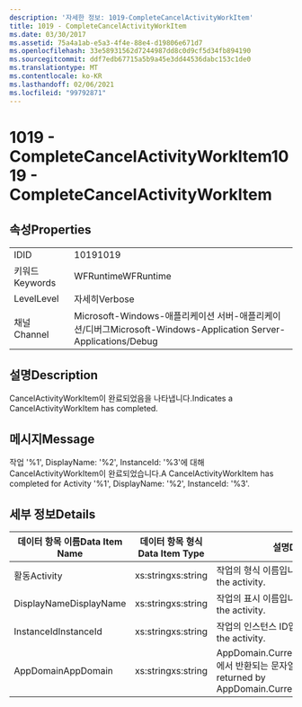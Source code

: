 ```yaml
---
description: '자세한 정보: 1019-CompleteCancelActivityWorkItem'
title: 1019 - CompleteCancelActivityWorkItem
ms.date: 03/30/2017
ms.assetid: 75a4a1ab-e5a3-4f4e-88e4-d19806e671d7
ms.openlocfilehash: 33e58931562d7244987dd8c0d9cf5d34fb894190
ms.sourcegitcommit: ddf7edb67715a5b9a45e3dd44536dabc153c1de0
ms.translationtype: MT
ms.contentlocale: ko-KR
ms.lasthandoff: 02/06/2021
ms.locfileid: "99792871"
---
```

# <a name="1019---completecancelactivityworkitem"></a><span data-ttu-id="cfa82-103">1019 - CompleteCancelActivityWorkItem</span><span class="sxs-lookup"><span data-stu-id="cfa82-103">1019 - CompleteCancelActivityWorkItem</span></span>

## <a name="properties"></a><span data-ttu-id="cfa82-104">속성</span><span class="sxs-lookup"><span data-stu-id="cfa82-104">Properties</span></span>  
  
|||  
|-|-|  
|<span data-ttu-id="cfa82-105">ID</span><span class="sxs-lookup"><span data-stu-id="cfa82-105">ID</span></span>|<span data-ttu-id="cfa82-106">1019</span><span class="sxs-lookup"><span data-stu-id="cfa82-106">1019</span></span>|  
|<span data-ttu-id="cfa82-107">키워드</span><span class="sxs-lookup"><span data-stu-id="cfa82-107">Keywords</span></span>|<span data-ttu-id="cfa82-108">WFRuntime</span><span class="sxs-lookup"><span data-stu-id="cfa82-108">WFRuntime</span></span>|  
|<span data-ttu-id="cfa82-109">Level</span><span class="sxs-lookup"><span data-stu-id="cfa82-109">Level</span></span>|<span data-ttu-id="cfa82-110">자세히</span><span class="sxs-lookup"><span data-stu-id="cfa82-110">Verbose</span></span>|  
|<span data-ttu-id="cfa82-111">채널</span><span class="sxs-lookup"><span data-stu-id="cfa82-111">Channel</span></span>|<span data-ttu-id="cfa82-112">Microsoft-Windows-애플리케이션 서버-애플리케이션/디버그</span><span class="sxs-lookup"><span data-stu-id="cfa82-112">Microsoft-Windows-Application Server-Applications/Debug</span></span>|  
  
## <a name="description"></a><span data-ttu-id="cfa82-113">설명</span><span class="sxs-lookup"><span data-stu-id="cfa82-113">Description</span></span>  

 <span data-ttu-id="cfa82-114">CancelActivityWorkItem이 완료되었음을 나타냅니다.</span><span class="sxs-lookup"><span data-stu-id="cfa82-114">Indicates a CancelActivityWorkItem has completed.</span></span>  
  
## <a name="message"></a><span data-ttu-id="cfa82-115">메시지</span><span class="sxs-lookup"><span data-stu-id="cfa82-115">Message</span></span>  

 <span data-ttu-id="cfa82-116">작업 '%1', DisplayName: '%2', InstanceId: '%3'에 대해 CancelActivityWorkItem이 완료되었습니다.</span><span class="sxs-lookup"><span data-stu-id="cfa82-116">A CancelActivityWorkItem has completed for Activity '%1', DisplayName: '%2', InstanceId: '%3'.</span></span>  
  
## <a name="details"></a><span data-ttu-id="cfa82-117">세부 정보</span><span class="sxs-lookup"><span data-stu-id="cfa82-117">Details</span></span>  
  
|<span data-ttu-id="cfa82-118">데이터 항목 이름</span><span class="sxs-lookup"><span data-stu-id="cfa82-118">Data Item Name</span></span>|<span data-ttu-id="cfa82-119">데이터 항목 형식</span><span class="sxs-lookup"><span data-stu-id="cfa82-119">Data Item Type</span></span>|<span data-ttu-id="cfa82-120">설명</span><span class="sxs-lookup"><span data-stu-id="cfa82-120">Description</span></span>|  
|--------------------|--------------------|-----------------|  
|<span data-ttu-id="cfa82-121">활동</span><span class="sxs-lookup"><span data-stu-id="cfa82-121">Activity</span></span>|<span data-ttu-id="cfa82-122">xs:string</span><span class="sxs-lookup"><span data-stu-id="cfa82-122">xs:string</span></span>|<span data-ttu-id="cfa82-123">작업의 형식 이름입니다.</span><span class="sxs-lookup"><span data-stu-id="cfa82-123">The type name of the activity.</span></span>|  
|<span data-ttu-id="cfa82-124">DisplayName</span><span class="sxs-lookup"><span data-stu-id="cfa82-124">DisplayName</span></span>|<span data-ttu-id="cfa82-125">xs:string</span><span class="sxs-lookup"><span data-stu-id="cfa82-125">xs:string</span></span>|<span data-ttu-id="cfa82-126">작업의 표시 이름입니다.</span><span class="sxs-lookup"><span data-stu-id="cfa82-126">The display name of the activity.</span></span>|  
|<span data-ttu-id="cfa82-127">InstanceId</span><span class="sxs-lookup"><span data-stu-id="cfa82-127">InstanceId</span></span>|<span data-ttu-id="cfa82-128">xs:string</span><span class="sxs-lookup"><span data-stu-id="cfa82-128">xs:string</span></span>|<span data-ttu-id="cfa82-129">작업의 인스턴스 ID입니다.</span><span class="sxs-lookup"><span data-stu-id="cfa82-129">The instance id of the activity.</span></span>|  
|<span data-ttu-id="cfa82-130">AppDomain</span><span class="sxs-lookup"><span data-stu-id="cfa82-130">AppDomain</span></span>|<span data-ttu-id="cfa82-131">xs:string</span><span class="sxs-lookup"><span data-stu-id="cfa82-131">xs:string</span></span>|<span data-ttu-id="cfa82-132">AppDomain.CurrentDomain.FriendlyName에서 반환되는 문자열입니다.</span><span class="sxs-lookup"><span data-stu-id="cfa82-132">The string returned by AppDomain.CurrentDomain.FriendlyName.</span></span>|
